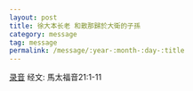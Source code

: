 ```yaml
---
layout: post
title: 徐大本长老 和散那歸於大衛的子孫
category: message
tag: message
permalink: /message/:year-:month-:day-:title
---
```


[录音]({{site.media_url}}/audio/message/20150329_Hsu.mp3) 经文: 馬太福音21:1-11
